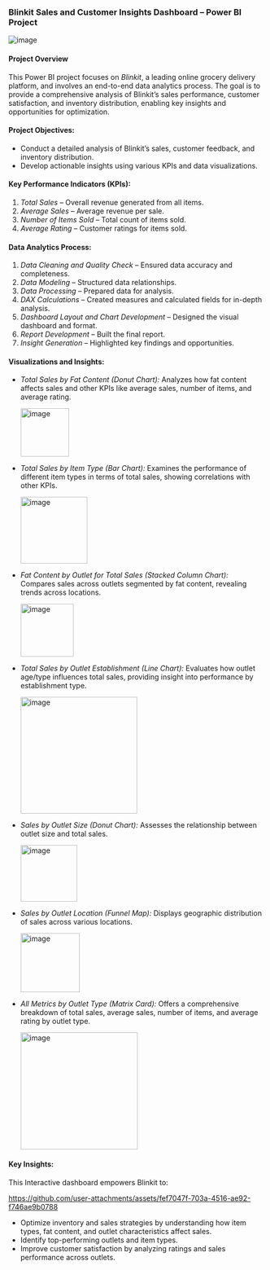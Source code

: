 ### Blinkit Sales and Customer Insights Dashboard – Power BI Project

![image](https://github.com/user-attachments/assets/cbead7cc-a3b1-4d91-a21d-35ea737a0663)


#### Project Overview
This Power BI project focuses on *Blinkit*, a leading online grocery delivery platform, and involves an end-to-end data analytics process. The goal is to provide a comprehensive analysis of Blinkit’s sales performance, customer satisfaction, and inventory distribution, enabling key insights and opportunities for optimization.

#### Project Objectives:
- Conduct a detailed analysis of Blinkit’s sales, customer feedback, and inventory distribution.
- Develop actionable insights using various KPIs and data visualizations.
  
#### Key Performance Indicators (KPIs):
1. *Total Sales* – Overall revenue generated from all items.
2. *Average Sales* – Average revenue per sale.
3. *Number of Items Sold* – Total count of items sold.
4. *Average Rating* – Customer ratings for items sold.

#### Data Analytics Process:
1. *Data Cleaning and Quality Check* – Ensured data accuracy and completeness.
2. *Data Modeling* – Structured data relationships.
3. *Data Processing* – Prepared data for analysis.
4. *DAX Calculations* – Created measures and calculated fields for in-depth analysis.
5. *Dashboard Layout and Chart Development* – Designed the visual dashboard and format.
6. *Report Development* – Built the final report.
7. *Insight Generation* – Highlighted key findings and opportunities.

#### Visualizations and Insights:
- *Total Sales by Fat Content (Donut Chart):* Analyzes how fat content affects sales and other KPIs like average sales, number of items, and average rating.

  <img width="95" alt="image" src="https://github.com/user-attachments/assets/18683125-9d53-4f8d-86f6-6e4dfc6bd1ac">


- *Total Sales by Item Type (Bar Chart):* Examines the performance of different item types in terms of total sales, showing correlations with other KPIs.

  <img width="131" alt="image" src="https://github.com/user-attachments/assets/c77f089d-40d5-4a83-bf9d-5c62d3031554">


- *Fat Content by Outlet for Total Sales (Stacked Column Chart):* Compares sales across outlets segmented by fat content, revealing trends across locations.

  <img width="104" alt="image" src="https://github.com/user-attachments/assets/223817e2-66fb-4d9d-8f59-c5f50e07f12e">


- *Total Sales by Outlet Establishment (Line Chart):* Evaluates how outlet age/type influences total sales, providing insight into performance by establishment type.

  <img width="229" alt="image" src="https://github.com/user-attachments/assets/c0919b25-6cc8-45ab-acf9-d4ee5b7153d8">


- *Sales by Outlet Size (Donut Chart):* Assesses the relationship between outlet size and total sales.

  <img width="111" alt="image" src="https://github.com/user-attachments/assets/4f161122-8a15-4de9-8370-fb10a8662df9">


- *Sales by Outlet Location (Funnel Map):* Displays geographic distribution of sales across various locations.

  <img width="116" alt="image" src="https://github.com/user-attachments/assets/9ca8144a-b9d5-4999-be51-4c63aaea54ff">


- *All Metrics by Outlet Type (Matrix Card):* Offers a comprehensive breakdown of total sales, average sales, number of items, and average rating by outlet type.

  <img width="230" alt="image" src="https://github.com/user-attachments/assets/b80c70a6-806b-4b4e-91dc-2df237b67062">



#### Key Insights:
This Interactive dashboard empowers Blinkit to:


https://github.com/user-attachments/assets/fef7047f-703a-4516-ae92-f746ae9b0788



- Optimize inventory and sales strategies by understanding how item types, fat content, and outlet characteristics affect sales.
- Identify top-performing outlets and item types.
- Improve customer satisfaction by analyzing ratings and sales performance across outlets.
